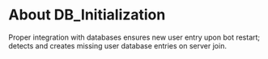 # About DB_Initialization  
Proper integration with databases ensures new user entry upon bot restart; detects and creates missing user database entries on server join.
